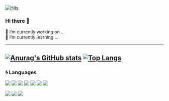 <!-- ![header](https://capsule-render.vercel.app/api?type=slice&color=auto&height=250&section=header&text=capsule%20render&textBg=true&fontSize=90)
-->
[![Hits](https://hits.seeyoufarm.com/api/count/incr/badge.svg?url=https%3A%2F%2Fgithub.com%2Fyeonabogosipda&count_bg=%233D71C8&title_bg=%23555555&icon=git.svg&icon_color=%23E7E7E7&title=hits&edge_flat=false)](https://hits.seeyoufarm.com)

### Hi there 👋
🔭 I’m currently working on ...   
🌱 I’m currently learning ...   
***
<!--
**yeonabogosipda/yeonabogosipda** is a ✨ _special_ ✨ repository because its `README.md` (this file) appears on your GitHub profile.

Here are some ideas to get you started:

- 🔭 I’m currently working on ...
- 🌱 I’m currently learning ...
- 👯 I’m looking to collaborate on ...
- 🤔 I’m looking for help with ...
- 💬 Ask me about ...
- 📫 How to reach me: ...
- 😄 Pronouns: ...
- ⚡ Fun fact: ...
-->

    
[![Anurag's GitHub stats](https://github-readme-stats.vercel.app/api?username=yeonabogosipda&show_icons=true)](https://github.com/anuraghazra/github-readme-stats)
[![Top Langs](https://github-readme-stats.vercel.app/api/top-langs/?username=yeonabogosipda&hide=html&langs_count=8&layout=compact)](https://github.com/anuraghazra/github-readme-stats)
---

<!--언어설정-->
### :cyclone: Languages   
<img src="https://img.shields.io/badge/HTML5-E34F26?style=flat-square&logo=HTML5&logoColor=white"/></a>
<img src="https://img.shields.io/badge/CSS3-1572B6?style=flat-square&logo=CSS3&logoColor=white"/></a>
<img src="https://img.shields.io/badge/Javascript-F7DF1E?style=flat-square&logo=Javascript&logoColor=white"/></a>
<img src="https://img.shields.io/badge/PHP-777BB4?style=flat-square&logo=PHP&logoColor=white"/></a>
<img src="https://img.shields.io/badge/Python-3766AB?style=flat-square&logo=Python&logoColor=white"/></a>
<img src="https://img.shields.io/badge/C-A8B9CC?style=flat-square&logo=C&logoColor=white"/></a>
<img src="https://img.shields.io/badge/C++-00599C?style=flat-square&logo=C++&logoColor=white"/></a>

<img src="https://img.shields.io/badge/CodeIgniter-EF4223?style=flat-square&logo=CodeIgniter&logoColor=white"/></a>
<img src="https://img.shields.io/badge/Sass-CC6699?style=flat-square&logo=Sass&logoColor=white"/></a>
<img src="https://img.shields.io/badge/JSON-000000?style=flat-square&logo=JSON&logoColor=white"/></a>
